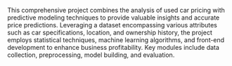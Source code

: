 This comprehensive project combines the analysis of used car pricing with predictive modeling techniques to provide valuable insights and accurate price predictions. Leveraging a dataset encompassing various attributes such as car specifications, location, and ownership history, the project employs statistical techniques, machine learning algorithms, and front-end development to enhance business profitability. Key modules include data collection, preprocessing, model building, and evaluation.
